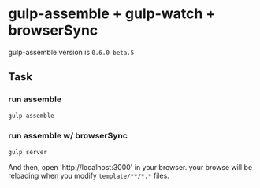 # gulp-assemble + gulp-watch + browserSync

gulp-assemble version is `0.6.0-beta.5`

## Task

### run assemble

```sh
gulp assemble
```

### run assemble w/ browserSync

```sh
gulp server
```

And then, open 'http://localhost:3000' in your browser.
your browse will be reloading when you modify `template/**/*.*` files.
